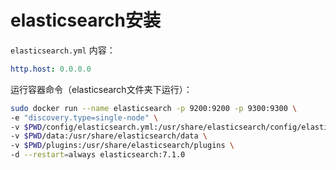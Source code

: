 # elasticsearch安装

`elasticsearch.yml` 内容：

```yml
http.host: 0.0.0.0
```

运行容器命令（elasticsearch文件夹下运行）：

```bash
sudo docker run --name elasticsearch -p 9200:9200 -p 9300:9300 \
-e "discovery.type=single-node" \
-v $PWD/config/elasticsearch.yml:/usr/share/elasticsearch/config/elasticsearch.yml \
-v $PWD/data:/usr/share/elasticsearch/data \
-v $PWD/plugins:/usr/share/elasticsearch/plugins \
-d --restart=always elasticsearch:7.1.0
```
